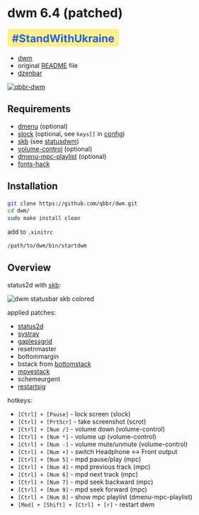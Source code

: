 # dwm 6.4 (patched)

[![Stand With Ukraine](https://raw.githubusercontent.com/vshymanskyy/StandWithUkraine/main/badges/StandWithUkraine.svg)](https://github.com/vshymanskyy/StandWithUkraine/blob/main/docs/README.md)

 * [dwm](https://dwm.suckless.org/)
 * original [README](README) file
 * [dzenbar](https://github.com/qbbr/dzenbar)

[![qbbr-dwm](https://i.imgur.com/7UicBQJl.png)](https://i.imgur.com/7UicBQJ.png)

## Requirements

 * [dmenu](http://tools.suckless.org/dmenu/) (optional)
 * [slock](http://tools.suckless.org/slock) (optional, see `keys[]` in [config](config.h.dist#L125))
 * [skb](https://github.com/polachok/skb) (see [statusdwm](bin/statusdwm))
 * [volume-control](https://github.com/qbbr/dotfiles/blob/master/bin/volume-control) (optional)
 * [dmenu-mpc-playlist](https://github.com/qbbr/dotfiles/blob/master/bin/dmenu-mpc-playlist) (optional)
 * [fonts-hack](https://packages.debian.org/stable/source/fonts-hack)

## Installation

```bash
git clone https://github.com/qbbr/dwm.git
cd dwm/
sudo make install clean
```

add to `.xinitrc`

```bash
/path/to/dwm/bin/startdwm
```

## Overview

status2d with [skb](https://github.com/polachok/skb):

![dwm statusbar skb colored](https://i.imgur.com/7syG1Ni.png)

applied patches:

 * [status2d](https://dwm.suckless.org/patches/status2d/)
 * [systray](https://dwm.suckless.org/patches/systray/)
 * [gaplessgrid](https://dwm.suckless.org/patches/gaplessgrid/)
 * resetnmaster
 * bottommargin
 * bstack from [bottomstack](https://dwm.suckless.org/patches/bottomstack/)
 * [movestack](https://dwm.suckless.org/patches/movestack/)
 * schemeurgent
 * [restartsig](https://dwm.suckless.org/patches/restartsig/)

hotkeys:

 * `[Ctrl] + [Pause]`  - lock screen (slock)
 * `[Ctrl] + [PrtScr]` - take screenshot (scrot)
 * `[Ctrl] + [Num /]`  - volume down (volume-control)
 * `[Ctrl] + [Num *]`  - volume up (volume-control)
 * `[Ctrl] + [Num -]`  - volume mute/unmute (volume-control)
 * `[Ctrl] + [Num +]`  - switch Headphone <-> Front output
 * `[Ctrl] + [Num 5]`  - mpd pause/play (mpc)
 * `[Ctrl] + [Num 4]`  - mpd previous track (mpc)
 * `[Ctrl] + [Num 6]`  - mpd next track (mpc)
 * `[Ctrl] + [Num 7]`  - mpd seek backward (mpc)
 * `[Ctrl] + [Num 9]`  - mpd seek forward (mpc)
 * `[Ctrl] + [Num 0]`  - show mpc playlist (dmenu-mpc-playlist)
 * `[Mod] + [Shift] + [Ctrl] + [r]` - restart dwm
